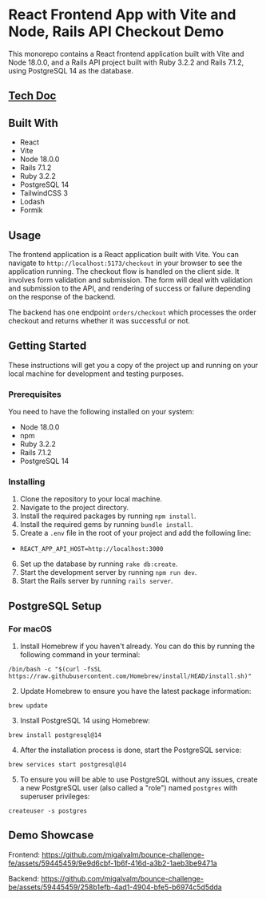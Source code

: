 # React Frontend App with Vite and Node, Rails API Checkout Demo

This monorepo contains a React frontend application built with Vite and Node 18.0.0, and a Rails API project built with Ruby 3.2.2 and Rails 7.1.2, using PostgreSQL 14 as the database.

## [Tech Doc](./docs/challenge-tech-doc.pdf)

## Built With

- React
- Vite
- Node 18.0.0
- Rails 7.1.2
- Ruby 3.2.2
- PostgreSQL 14
- TailwindCSS 3
- Lodash
- Formik

## Usage

The frontend application is a React application built with Vite. You can navigate to `http://localhost:5173/checkout` in your browser to see the application running. The checkout flow is handled on the client side. It involves form validation and submission. The form will deal with validation and submission to the API, and rendering of success or failure depending on the response of the backend.

The backend has one endpoint `orders/checkout` which processes the order checkout and returns whether it was successful or not.

## Getting Started

These instructions will get you a copy of the project up and running on your local machine for development and testing purposes.

### Prerequisites

You need to have the following installed on your system:

- Node 18.0.0
- npm
- Ruby 3.2.2
- Rails 7.1.2
- PostgreSQL 14

### Installing

1. Clone the repository to your local machine.
2. Navigate to the project directory.
3. Install the required packages by running `npm install`.
4. Install the required gems by running `bundle install`.
5. Create a `.env` file in the root of your project and add the following line:
  - `REACT_APP_API_HOST=http://localhost:3000`
6. Set up the database by running `rake db:create`.
7. Start the development server by running `npm run dev`.
8. Start the Rails server by running `rails server`.

## PostgreSQL Setup

### For macOS

1. Install Homebrew if you haven't already. You can do this by running the following command in your terminal:

`/bin/bash -c "$(curl -fsSL https://raw.githubusercontent.com/Homebrew/install/HEAD/install.sh)"`

2. Update Homebrew to ensure you have the latest package information:

`brew update`

3. Install PostgreSQL 14 using Homebrew:

`brew install postgresql@14`

4. After the installation process is done, start the PostgreSQL service:

`brew services start postgresql@14`

5. To ensure you will be able to use PostgreSQL without any issues, create a new PostgreSQL user (also called a "role") named `postgres` with superuser privileges:

`createuser -s postgres`

## Demo Showcase

Frontend: https://github.com/migalvalm/bounce-challenge-fe/assets/59445459/9e9d6cbf-1b6f-416d-a3b2-1aeb3be9471a

Backend: https://github.com/migalvalm/bounce-challenge-be/assets/59445459/258b1efb-4ad1-4904-bfe5-b6974c5d5dda
